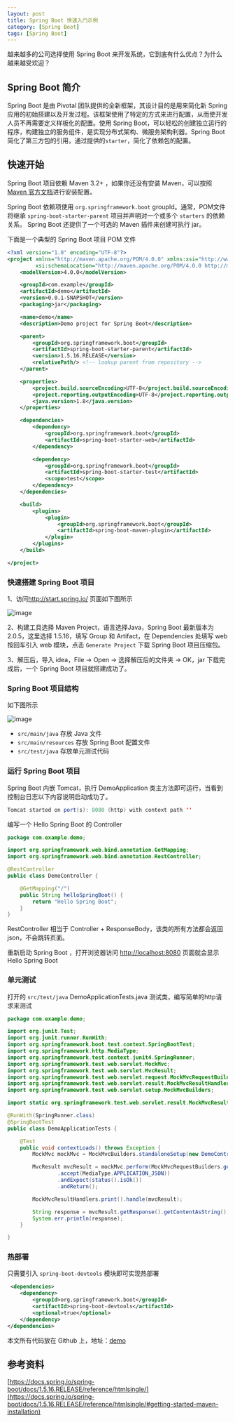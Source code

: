 ```yaml
---
layout: post
title: Spring Boot 快速入门示例
category: [Spring Boot]
tags: [Spring Boot]
---
```


越来越多的公司选择使用 Spring Boot 来开发系统，它到底有什么优点？为什么越来越受欢迎？

## Spring Boot 简介

Spring Boot 是由 Pivotal 团队提供的全新框架，其设计目的是用来简化新 Spring 应用的初始搭建以及开发过程。该框架使用了特定的方式来进行配置，从而使开发人员不再需要定义样板化的配置。使用 Spring Boot，可以轻松的创建独立运行的程序，构建独立的服务组件，是实现分布式架构、微服务架构利器。Spring Boot 简化了第三方包的引用，通过提供的`starter`，简化了依赖包的配置。

## 快速开始

Spring Boot 项目依赖 Maven 3.2+ ，如果你还没有安装 Maven，可以按照[Maven 官方文档](https://maven.apache.org)进行安装配置。

Spring Boot 依赖项使用 `org.springframework.boot` groupId。通常，POM文件将继承 `spring-boot-starter-parent` 项目并声明对一个或多个 `starters` 的依赖关系。 Spring Boot 还提供了一个可选的 Maven 插件来创建可执行 jar。    

下面是一个典型的 Spring Boot 项目 POM 文件

```xml
<?xml version="1.0" encoding="UTF-8"?>
<project xmlns="http://maven.apache.org/POM/4.0.0" xmlns:xsi="http://www.w3.org/2001/XMLSchema-instance"
         xsi:schemaLocation="http://maven.apache.org/POM/4.0.0 http://maven.apache.org/xsd/maven-4.0.0.xsd">
    <modelVersion>4.0.0</modelVersion>

    <groupId>com.example</groupId>
    <artifactId>demo</artifactId>
    <version>0.0.1-SNAPSHOT</version>
    <packaging>jar</packaging>

    <name>demo</name>
    <description>Demo project for Spring Boot</description>

    <parent>
        <groupId>org.springframework.boot</groupId>
        <artifactId>spring-boot-starter-parent</artifactId>
        <version>1.5.16.RELEASE</version>
        <relativePath/> <!-- lookup parent from repository -->
    </parent>

    <properties>
        <project.build.sourceEncoding>UTF-8</project.build.sourceEncoding>
        <project.reporting.outputEncoding>UTF-8</project.reporting.outputEncoding>
        <java.version>1.8</java.version>
    </properties>

    <dependencies>
        <dependency>
            <groupId>org.springframework.boot</groupId>
            <artifactId>spring-boot-starter-web</artifactId>
        </dependency>

        <dependency>
            <groupId>org.springframework.boot</groupId>
            <artifactId>spring-boot-starter-test</artifactId>
            <scope>test</scope>
        </dependency>
    </dependencies>

    <build>
        <plugins>
            <plugin>
                <groupId>org.springframework.boot</groupId>
                <artifactId>spring-boot-maven-plugin</artifactId>
            </plugin>
        </plugins>
    </build>

</project>
```

### 快速搭建 Spring Boot 项目

1、访问<http://start.spring.io/> 页面如下图所示

![image](/images/spring-boot/spring-boot-fast-build.jpg)

2、构建工具选择 Maven Project，语言选择Java，Spring Boot 最新版本为 2.0.5，这里选择 1.5.16，填写 Group 和 Artifact，在 Dependencies 处填写 web 按回车引入 web 模块，点击 `Generate Project` 下载 Spring Boot 项目压缩包。


3、解压后，导入 idea，File -> Open -> 选择解压后的文件夹 -> OK，jar 下载完成后，一个 Spring Boot 项目就搭建成功了。

### Spring Boot 项目结构

如下图所示

![image](/images/spring-boot/spring-boot-project-structure.jpg)

- `src/main/java` 存放 Java 文件
- `src/main/resources` 存放 Spring Boot 配置文件
- `src/test/java` 存放单元测试代码

### 运行 Spring Boot 项目

Spring Boot 内嵌 Tomcat，执行 DemoApplication 类主方法即可运行，当看到控制台日志以下内容说明启动成功了。

``` java
Tomcat started on port(s): 8080 (http) with context path ''
```

编写一个 Hello Spring Boot 的 Controller

```java
package com.example.demo;

import org.springframework.web.bind.annotation.GetMapping;
import org.springframework.web.bind.annotation.RestController;

@RestController
public class DemoController {

    @GetMapping("/")
    public String helloSpringBoot() {
        return "Hello Spring Boot";
    }
}

```

RestController 相当于 Controller + ResponseBody，该类的所有方法都会返回 json，不会跳转页面。

重新启动 Spring Boot ，打开浏览器访问 <http://localhost:8080> 页面就会显示 Hello Spring Boot

### 单元测试

打开的 `src/test/java` DemoApplicationTests.java 测试类，编写简单的http请求来测试

```java
package com.example.demo;

import org.junit.Test;
import org.junit.runner.RunWith;
import org.springframework.boot.test.context.SpringBootTest;
import org.springframework.http.MediaType;
import org.springframework.test.context.junit4.SpringRunner;
import org.springframework.test.web.servlet.MockMvc;
import org.springframework.test.web.servlet.MvcResult;
import org.springframework.test.web.servlet.request.MockMvcRequestBuilders;
import org.springframework.test.web.servlet.result.MockMvcResultHandlers;
import org.springframework.test.web.servlet.setup.MockMvcBuilders;

import static org.springframework.test.web.servlet.result.MockMvcResultMatchers.status;

@RunWith(SpringRunner.class)
@SpringBootTest
public class DemoApplicationTests {

    @Test
    public void contextLoads() throws Exception {
        MockMvc mockMvc = MockMvcBuilders.standaloneSetup(new DemoController()).build();

        MvcResult mvcResult = mockMvc.perform(MockMvcRequestBuilders.get("/")
                .accept(MediaType.APPLICATION_JSON))
                .andExpect(status().isOk())
                .andReturn();

        MockMvcResultHandlers.print().handle(mvcResult);

        String response = mvcResult.getResponse().getContentAsString();
        System.err.println(response);
    }

}
```

### 热部署

只需要引入 `spring-boot-devtools` 模块即可实现热部署

```xml
 <dependencies>
    <dependency>
        <groupId>org.springframework.boot</groupId>
        <artifactId>spring-boot-devtools</artifactId>
        <optional>true</optional>
    </dependency>
</dependencies>
```

本文所有代码放在 Github 上，地址：[demo](https://github.com/renguangli/spring-boot-samples/tree/master/demo)

## 参考资料

[https://docs.spring.io/spring-boot/docs/1.5.16.RELEASE/reference/htmlsingle/](https://docs.spring.io/spring-boot/docs/1.5.16.RELEASE/reference/htmlsingle/#getting-started-maven-installation)

